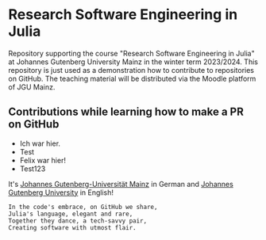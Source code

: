 
# Research Software Engineering in Julia

Repository supporting the course "Research Software Engineering in Julia"
at Johannes Gutenberg University Mainz in the winter term 2023/2024.
This repository is just used as a demonstration how to contribute to
repositories on GitHub. The teaching material will be distributed via
the Moodle platform of JGU Mainz.


## Contributions while learning how to make a PR on GitHub

- Ich war hier.
- Test
- Felix war hier!
- Test123

It's [Johannes Gutenberg-Universität Mainz](https://universitaet.uni-mainz.de) in German 
and [Johannes Gutenberg University](https://university.uni-mainz.de) in English!

```
In the code's embrace, on GitHub we share,
Julia's language, elegant and rare,
Together they dance, a tech-savvy pair,
Creating software with utmost flair.
```
